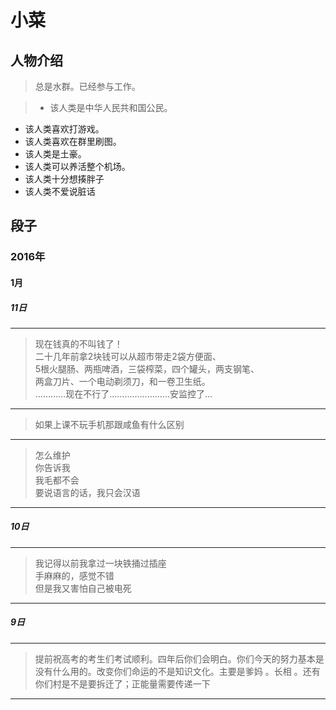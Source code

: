 # 小菜

## 人物介绍

> 总是水群。已经参与工作。

>+ 该人类是中华人民共和国公民。
+ 该人类喜欢打游戏。
+ 该人类喜欢在群里刷图。
+ 该人类是土豪。
+ 该人类可以养活整个机场。
+ 该人类十分想揍胖子
+ 该人类不爱说脏话


## 段子

### 2016年

#### 1月

##### 11日

---
> 现在钱真的不叫钱了！<br/>
二十几年前拿2块钱可以从超市带走2袋方便面、<br/>
5根火腿肠、两瓶啤酒，三袋榨菜，四个罐头，两支钢笔、<br/>
两盒刀片、一个电动剃须刀，和一卷卫生纸。<br/>
…………现在不行了……………………安监控了...<br/>

---
> 如果上课不玩手机那跟咸鱼有什么区别

---
> 怎么维护<br/>
> 你告诉我<br/>
> 我毛都不会<br/>
> 要说语言的话，我只会汉语<br/>
  
---
##### 10日

---
> 我记得以前我拿过一块铁捅过插座<br/>
手麻麻的，感觉不错<br/>
但是我又害怕自己被电死

---
##### 9日

---
> 提前祝高考的考生们考试顺利。四年后你们会明白。你们今天的努力基本是没有什么用的。改变你们命运的不是知识文化。主要是爹妈 。长相 。还有你们村是不是要拆迁了；正能量需要传递一下

---
